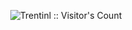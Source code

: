 <p align="center"><img src="https://profile-counter.glitch.me/{Trentinl}/count.svg" alt="Trentinl :: Visitor's Count" /></p>
